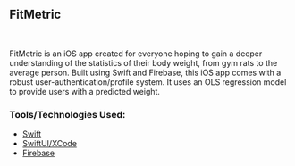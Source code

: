 <h2>FitMetric</h2></br>

FitMetric is an iOS app created for everyone hoping to gain a deeper understanding of the statistics of their body weight, from gym rats to the average person. Built using Swift and Firebase, this iOS app comes with a robust user-authentication/profile system. It uses an OLS regression model to provide users with a predicted weight.

### Tools/Technologies Used: <br/>
<ul>
  <li><a href="https://developer.apple.com/swift/">Swift</a></li>
  <li><a href="https://developer.apple.com/xcode/swiftui/">SwiftUI/XCode</a></li>
  <li><a href="https://firebase.google.com/">Firebase</a></li>
</ul>
